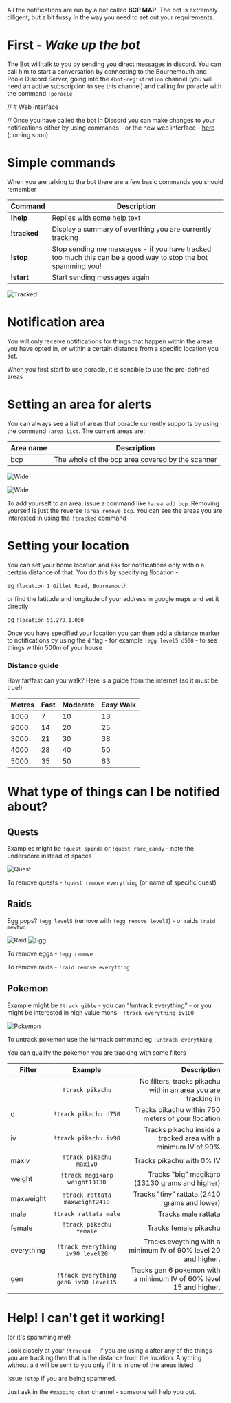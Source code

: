 All the notifications are run by a bot called **BCP MAP**.  The bot is extremely diligent, but a bit fussy in the way you need to set out your requirements.

# First - _Wake up the bot_

The Bot will talk to you by sending you direct messages in discord.  You can call him to start a conversation by connecting to the Bournemouth and Poole Discord Server, going into the `#bot-registration` channel (you will need an active subscription to see this channel) and calling for poracle with the command `!poracle`

// # Web interface

// Once you have called the bot in Discord you can make changes to your notifications either by using commands - or the new web interface - [here](https://bot.pogobournemouth.com) (coming soon)

# Simple commands

When you are talking to the bot there are a few basic commands you should remember

Command | Description
--- | ---
**!help** | Replies with some help text
**!tracked** | Display a summary of everthing you are currently tracking
**!stop** | Stop sending me messages - if you have tracked too much this can be a good way to stop the bot spamming you!
**!start** | Start sending messages again

![Tracked](img/poracle-tracked.png)

# Notification area

You will only receive notifications for things that happen within the areas you have opted in, _or_ within a certain distance from a specific location you set.


When you first start to use poracle, it is sensible to use the pre-defined areas

# Setting an area for alerts

You can always see a list of areas that poracle currently supports by using the command `!area list`. The current areas are:

Area name | Description
--- | ---
bcp| The whole of the bcp area covered by the scanner


![Wide](img/fence-wide.png)

![Wide](img/fence-city.png)


To add yourself to an area, issue a command like `!area add bcp`.  Removing yourself is just the reverse `!area remove bcp`.  You can see the areas you are interested in using the `!tracked` command

# Setting your location

You can set your home location and ask for notifications only within a certain distance of that. You do this by specifying !location -

eg `!location 1 Gillet Road, Bournemouth` 

or find the latitude and longitude of your address in google maps and set it directly

eg `!location 51.279,1.080`

Once you have specified your location you can then add a distance marker to notifications by using the `d` flag - for example `!egg level5 d500` - to see things within 500m of your house

### Distance guide

How far/fast can you walk? Here is a guide from the internet (so it must be true!)

Metres | Fast | Moderate | Easy Walk 
---|---|---|---
 1000   |   7   |    10    |     13 
 2000   |   14  |    20    |     25 
 3000   |   21  |    30    |     38 
 4000   |   28  |    40    |     50 
 5000   |   35  |    50    |     63

# What type of things can I be notified about?

## Quests
Examples might be  `!quest spinda` or `!quest rare_candy` - note the underscore instead of spaces

![Quest](img/discord-quest.png)

To remove quests - `!quest remove everything` (or name of specific quest)

## Raids
Egg pops? `!egg level5` (remove with `!egg remove level5`) - or raids `!raid mewtwo`

![Raid](img/discord-raid.png)
![Egg](img/discord-egg.png)

To remove eggs - `!egg remove`

To remove raids - `!raid remove everything`

## Pokemon

Example might be `!track gible` - you can “!untrack everything” - or you might be interested in high value mons - `!track everything iv100`

![Pokemon](img/discord-pokemon.png)

To untrack pokemon use the !untrack command eg `!untrack everything`

You can qualify the pokemon you are tracking with some filters

| Filter    | Example                         | Description  |
| --------- |:-------------------------------:| -----------:|
|           |`!track pikachu`                 | No filters, tracks pikachu within an area you are tracking in |
|d          |`!track pikachu d750`            | Tracks pikachu within 750 meters of your !location |
|iv         |`!track pikachu iv90`            | Tracks pikachu inside a tracked area with a minimum IV of 90%  |
|maxiv      |`!track pikachu maxiv0`          | Tracks pikachu with 0% IV   |
|weight     |`!track magikarp weight13130`    | Tracks "big" magikarp (13130 grams and higher)|
|maxweight  |`!track rattata maxweight2410`   | Tracks "tiny" rattata (2410 grams and lower)|
|male       |`!track rattata male`            | Tracks male rattata |
|female     |`!track pikachu female`          | Tracks female pikachu |
|everything |`!track everything iv90 level20` | Tracks eveything with a minimum IV of 90% level 20 and higher. |
|gen |`!track everything gen6 iv60 level15` | Tracks gen 6 pokemon with a minimum IV of 60% level 15 and higher. |



# Help! I can't get it working!
(or it's spamming me!)

Look closely at your `!tracked` -- if you are using `d` after any of the things you are tracking then that is the distance from the location.  Anything without a `d` will be sent to you only if it is in one of the areas listed

Issue `!stop` if you are being spammed. 

Just ask in the `#mapping-chat` channel - someone will help you out.
